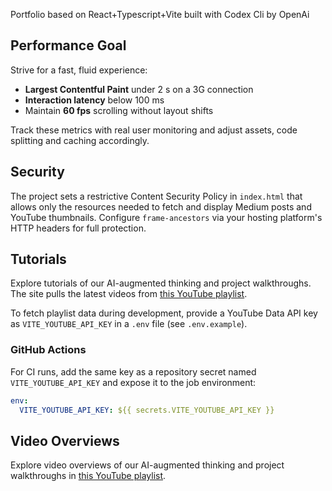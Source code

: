 Portfolio based on React+Typescript+Vite built with Codex Cli by OpenAi

## Performance Goal

Strive for a fast, fluid experience:

- **Largest Contentful Paint** under 2 s on a 3G connection
- **Interaction latency** below 100 ms
- Maintain **60 fps** scrolling without layout shifts

Track these metrics with real user monitoring and adjust assets, code splitting and caching accordingly.

## Security

The project sets a restrictive Content Security Policy in `index.html` that allows only the resources needed to fetch and display Medium posts and YouTube thumbnails. Configure `frame-ancestors` via your hosting platform's HTTP headers for full protection.

## Tutorials

Explore tutorials of our AI-augmented thinking and project walkthroughs. The site pulls the latest videos from [this YouTube playlist](https://www.youtube.com/playlist?list=PLiMUBe7mFRXcRMOVEfH1YIoHa2h_8_0b9).

To fetch playlist data during development, provide a YouTube Data API key as `VITE_YOUTUBE_API_KEY` in a `.env` file (see `.env.example`).

### GitHub Actions

For CI runs, add the same key as a repository secret named `VITE_YOUTUBE_API_KEY` and expose it to the job environment:

```yaml
env:
  VITE_YOUTUBE_API_KEY: ${{ secrets.VITE_YOUTUBE_API_KEY }}
```

## Video Overviews

Explore video overviews of our AI-augmented thinking and project walkthroughs in [this YouTube playlist](https://www.youtube.com/playlist?list=PLiMUBe7mFRXcRMOVEfH1YIoHa2h_8_0b9).
